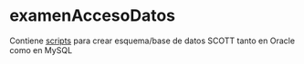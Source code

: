 # examenAccesoDatos

Contiene [scripts](https://github.com/eduardado/examenAccesoDatos/tree/main/ejercicio1/src/main/resources/script) para crear esquema/base de datos SCOTT tanto en Oracle como en MySQL

